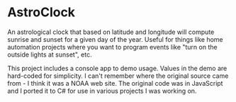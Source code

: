 # AstroClock
An astrological clock that based on latitude and longitude will compute sunrise and sunset for a given day of the year.  Useful for things like home automation projects where you want to program events like "turn on the outside lights at sunset", etc.  

This project includes a console app to demo usage.  Values in the demo are hard-coded for simplicity.  I can't remember where the original source came from - I think it was a NOAA web site.  The original code was in JavaScript and I ported it to C# for use in various projects I was working on.  
